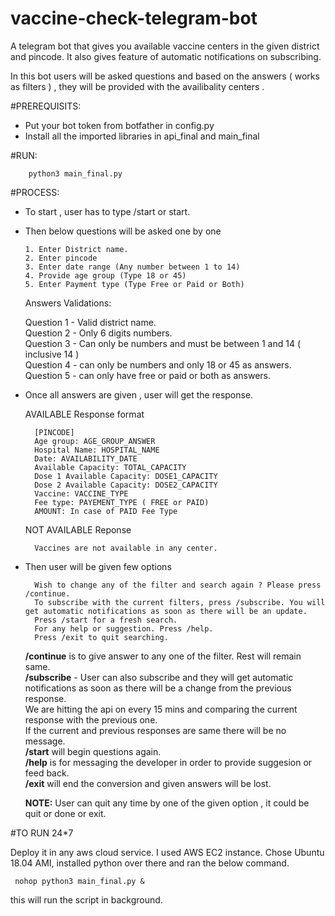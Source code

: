 # vaccine-check-telegram-bot
A telegram bot that gives you available vaccine centers in the given district and pincode. It also gives feature of automatic notifications on subscribing.

In this bot users will be asked questions and based on the answers ( works as filters ) , they will be provided with the availibality centers .

#PREREQUISITS:

  - Put your bot token from botfather in config.py
  - Install all the imported libraries in api_final and main_final
 
#RUN:

        python3 main_final.py

#PROCESS:
  - To start , user has to type /start or start.
  - Then below questions will be asked one by one

        1. Enter District name.
        2. Enter pincode
        3. Enter date range (Any number between 1 to 14)
        4. Provide age group (Type 18 or 45)
        5. Enter Payment type (Type Free or Paid or Both)
 
    Answers Validations:
    
      Question 1 -  Valid district name.\
      Question 2 -  Only 6 digits numbers.\
      Question 3 -  Can only be numbers and must be between 1 and 14 ( inclusive 14 )\
      Question 4 -  can only be numbers and only 18 or 45 as answers.\
      Question 5 -  can only have free or paid or both as answers.          
      

  - Once all answers are given , user will get the response.
    
       AVAILABLE Response format
         
          [PINCODE]
          Age group: AGE_GROUP_ANSWER
          Hospital Name: HOSPITAL_NAME
          Date: AVAILABILITY_DATE
          Available Capacity: TOTAL_CAPACITY
          Dose 1 Available Capacity: DOSE1_CAPACITY
          Dose 2 Available Capacity: DOSE2_CAPACITY
          Vaccine: VACCINE_TYPE
          Fee type: PAYEMENT_TYPE ( FREE or PAID)
          AMOUNT: In case of PAID Fee Type

     NOT AVAILABLE Reponse
       
          Vaccines are not available in any center.

  - Then user will be given few options
      
          Wish to change any of the filter and search again ? Please press /continue.
          To subscribe with the current filters, press /subscribe. You will get automatic notifications as soon as there will be an update.       
          Press /start for a fresh search.
          For any help or suggestion. Press /help.
          Press /exit to quit searching.
          
      <b>/continue</b> is to give answer to any one of the filter. Rest will remain same.\
      <b>/subscribe</b> - User can also subscribe and they will get automatic notifications as soon as there will be a change from the previous response.\
              We are hitting the api on every 15 mins and comparing the current response with the previous one.\
              If the current and previous responses are same there will be no message.\
      <b>/start</b> will begin questions again.\
      <b>/help</b> is for messaging the developer in order to provide suggesion or feed back.\
      <b>/exit</b> will end the conversion and given answers will be lost.
  
    <b>NOTE:</b> User can quit any time by one of the given option , it could be quit or done or exit.

#TO RUN 24*7
  
   Deploy it in any aws cloud service. I used AWS EC2 instance. Chose Ubuntu 18.04 AMI, installed python over there and ran the below command.
   
     nohop python3 main_final.py &
   
   this will run the script in background.
    
